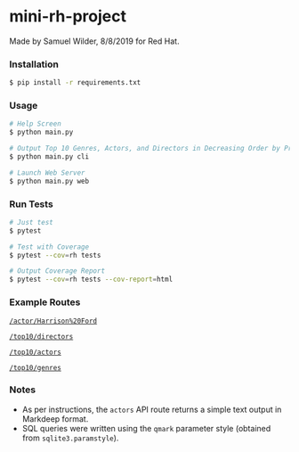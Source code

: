# mini-rh-project

Made by Samuel Wilder, 8/8/2019 for Red Hat.

### Installation

```bash
$ pip install -r requirements.txt
```

### Usage

```bash
# Help Screen
$ python main.py

# Output Top 10 Genres, Actors, and Directors in Decreasing Order by Profitability
$ python main.py cli

# Launch Web Server
$ python main.py web
```

### Run Tests

```bash
# Just test
$ pytest

# Test with Coverage
$ pytest --cov=rh tests

# Output Coverage Report
$ pytest --cov=rh tests --cov-report=html
```

### Example Routes

[`/actor/Harrison%20Ford`](http://localhost:8000/actor/Harrison%20Ford)

[`/top10/directors`](http://localhost:8000/top10/directors)

[`/top10/actors`](http://localhost:8000/top10/actors)

[`/top10/genres`](http://localhost:8000/top10/genres)

### Notes

* As per instructions, the `actors` API route returns a simple text output in Markdeep format.
* SQL queries were written using the `qmark` parameter style (obtained from `sqlite3.paramstyle`).

